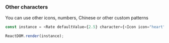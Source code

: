 ### Other characters

You can use other icons, numbers, Chinese or other custom patterns

<!--start-code-->

```js
const instance = <Rate defaultValue={2.5} character={<Icon icon="heart" size="2x" />} />;

ReactDOM.render(instance);
```

<!--end-code-->
